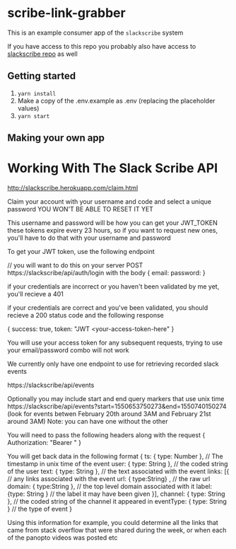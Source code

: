 # scribe-link-grabber

This is an example consumer app of the `slackscribe` system

If you have access to this repo you probably also have access to [slackscribe repo](https://github.com/Thunderducky/slackscribe/) as well

## Getting started
1. `yarn install`
2. Make a copy of the .env.example as .env (replacing the placeholder values)
3. `yarn start`

## Making your own app
# Working With The Slack Scribe API

http://slackscribe.herokuapp.com/claim.html

Claim your account with your username and code and select a unique password
YOU WON'T BE ABLE TO RESET IT YET

This username and password will be how you can get your JWT_TOKEN
these tokens expire every 23 hours, so if you want to request new ones, you'll have to do that
with your username and password

To get your JWT token, use the following endpoint

// you will want to do this on your server
POST https://slackscribe/api/auth/login
with the body
{
	email: <YOUR-EMAIL-ADDRESS>
	password: <YOUR-PASSWORD>
}

if your credentials are incorrect or you haven't been validated by me yet, you'll recieve a 401

if your credentials are correct and you've been validated, you should recieve a 200 status code
and the following response

{
	success: true,
	token: "JWT <your-access-token-here"
}

You will use your access token for any subsequent requests, trying to use your email/password combo will not work

We currently only have one endpoint to use for retrieving recorded slack events

https://slackscribe/api/events

Optionally you may include start and end query markers that use unix time
https://slackscribe/api/events?start=1550653750273&end=1550740150274
(look for events betwen February 20th around 3AM and February 21st around 3AM)
Note: you can have one without the other

You will need to pass the following headers along with the request
{
	Authorization: "Bearer <your-bearer-auth-token>"
}

You will get back data in the following format
{
	ts: { type: Number },			// The timestamp in unix time of the event
	  user: { type: String },		// the coded string of the user
	  text: { type: String },		// the text associated with the event
	  links: [{						// any links associated with the event
	    url: { type:String} ,		// the raw url
	    domain: { type:String },	// the top level domain associated with it
	    label: {type: String }		// the label it may have been given
	  }],
	  channel: { type: String },	// the coded string of the channel it appeared in
	  eventType: { type: String }	// the type of event
}

Using this information for example, you could determine all the links that came from stack overflow that were shared during the week, or when each of the panopto videos was posted etc
